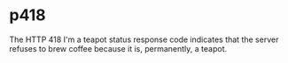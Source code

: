 # p418
The HTTP 418 I'm a teapot status response code indicates that the server refuses to brew coffee because it is, permanently, a teapot.
